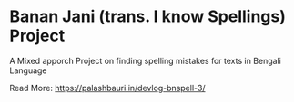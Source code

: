 # Banan Jani (trans. I know Spellings) Project

A Mixed apporch Project on finding spelling mistakes for texts in Bengali Language


Read More: <https://palashbauri.in/devlog-bnspell-3/>
